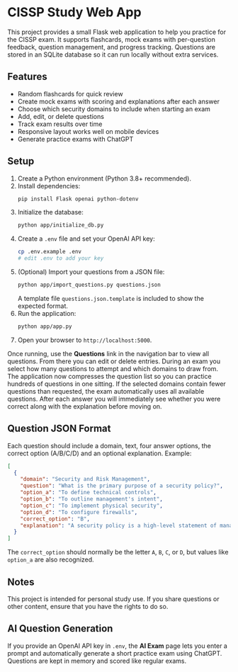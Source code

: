 # CISSP Study Web App

This project provides a small Flask web application to help you practice for the CISSP exam. It supports flashcards, mock exams with per-question feedback, question management, and progress tracking. Questions are stored in an SQLite database so it can run locally without extra services.

## Features

- Random flashcards for quick review
- Create mock exams with scoring and explanations after each answer
- Choose which security domains to include when starting an exam
- Add, edit, or delete questions
- Track exam results over time
- Responsive layout works well on mobile devices
- Generate practice exams with ChatGPT

## Setup

1. Create a Python environment (Python 3.8+ recommended).
2. Install dependencies:
   ```bash
   pip install Flask openai python-dotenv
   ```
3. Initialize the database:
   ```bash
   python app/initialize_db.py
   ```
4. Create a `.env` file and set your OpenAI API key:
   ```bash
   cp .env.example .env
   # edit .env to add your key
   ```
5. (Optional) Import your questions from a JSON file:
   ```bash
   python app/import_questions.py questions.json
   ```
   A template file `questions.json.template` is included to show the expected format.
6. Run the application:
   ```bash
   python app/app.py
   ```
7. Open your browser to `http://localhost:5000`.

Once running, use the **Questions** link in the navigation bar to view all questions.
From there you can edit or delete entries.
During an exam you select how many questions to attempt and which domains to draw from. The application now compresses the question list so you can practice hundreds of questions in one sitting. If the selected domains contain fewer questions than requested, the exam automatically uses all available questions. After each answer you will immediately see whether you were correct along with the explanation before moving on.

## Question JSON Format

Each question should include a domain, text, four answer options, the correct option (A/B/C/D) and an optional explanation. Example:

```json
[
  {
    "domain": "Security and Risk Management",
    "question": "What is the primary purpose of a security policy?",
    "option_a": "To define technical controls",
    "option_b": "To outline management's intent",
    "option_c": "To implement physical security",
    "option_d": "To configure firewalls",
    "correct_option": "B",
    "explanation": "A security policy is a high-level statement of management's intent and goals."
  }
]
```

The `correct_option` should normally be the letter `A`, `B`, `C`, or `D`, but values like `option_a` are also recognized.

## Notes

This project is intended for personal study use. If you share questions or other content, ensure that you have the rights to do so.
## AI Question Generation

If you provide an OpenAI API key in `.env`, the **AI Exam** page lets you enter a prompt and automatically generate a short practice exam using ChatGPT. Questions are kept in memory and scored like regular exams.

